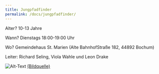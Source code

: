 ```yaml
---
title: Jungpfadfinder
permalink: /docs/jungpfadfinder/
---
```




Alter?  10-13 Jahre

Wann?  Dienstags 18:00-19:00 Uhr

Wo?  Gemeindehaus St. Marien (Alte BahnhofStraße 182, 44892 Bochum)

Leiter: Richard Seling, Viola Wahle und Leon Drake

![Alt-Text](/assets/img/juffis_logo.jpg)
<a href="https://dpsg.de/de/vorlagen">(Bildquelle)</a>
